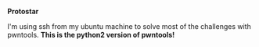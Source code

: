**Protostar**

I'm using ssh from my ubuntu machine to solve most of the challenges with pwntools.
**This is the python2 version of pwntools!**